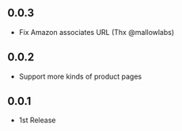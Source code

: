 ## 0.0.3
* Fix Amazon associates URL (Thx @mallowlabs)

## 0.0.2
* Support more kinds of product pages

## 0.0.1
* 1st Release
